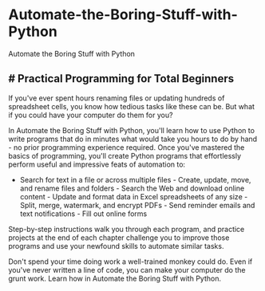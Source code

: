 # Automate-the-Boring-Stuff-with-Python


Automate the Boring Stuff with Python

## # **Practical Programming for Total Beginners**

If you've ever spent hours renaming files or updating hundreds of spreadsheet cells, you know how tedious tasks like these can be. But what if you could have your computer do them for you?

In Automate the Boring Stuff with Python, you'll learn how to use Python to write programs that do in minutes what would take you hours to do by hand - no prior programming experience required. Once you've mastered the basics of programming, you'll create Python programs that effortlessly perform useful and impressive feats of automation to:

   - Search for text in a file or across multiple files
    - Create, update, move, and rename files and folders
    - Search the Web and download online content
    - Update and format data in Excel spreadsheets of any size
    - Split, merge, watermark, and encrypt PDFs
    - Send reminder emails and text notifications
    - Fill out online forms

Step-by-step instructions walk you through each program, and practice projects at the end of each chapter challenge you to improve those programs and use your newfound skills to automate similar tasks.

Don't spend your time doing work a well-trained monkey could do. Even if you've never written a line of code, you can make your computer do the grunt work. Learn how in Automate the Boring Stuff with Python.